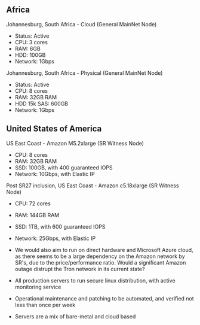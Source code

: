 ## Africa
Johannesburg, South Africa - Cloud (General MainNet Node)
 - Status: Active
 - CPU: 3 cores
 - RAM: 6GB
 - HDD: 100GB
 - Network: 1Gbps

Johannesburg, South Africa - Physical (General MainNet Node)
 - Status: Active
 - CPU: 8 cores
 - RAM: 32GB RAM
 - HDD 15k SAS: 600GB
 - Network: 1Gbps

## United States of America
US East Coast - Amazon M5.2xlarge (SR Witness Node)
 - CPU: 8 cores
 - RAM: 32GB RAM
 - SSD: 100GB, with 400 guaranteed IOPS
 - Network: 10Gbps, with Elastic IP

Post SR27 inclusion, US East Coast - Amazon c5.18xlarge (SR Witness Node)
 - CPU: 72 cores
 - RAM: 144GB RAM
 - SSD: 1TB, with 600 guaranteed IOPS
 - Network: 25Gbps, with Elastic IP

 - We would also aim to run on direct hardware and Microsoft Azure cloud, as there seems to be a large dependency on the Amazon network by SR's, due to the price/performance ratio. Would a significant Amazon outage distrupt the Tron network in its current state?
 
 - All production servers to run secure linux distribution, with active monitoring service
 - Operational maintenance and patching to be automated, and verified not less than once per week
 - Servers are a mix of bare-metal and cloud based
